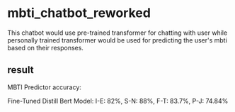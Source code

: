 # mbti_chatbot_reworked

This chatbot would use pre-trained transformer for chatting with user while personally trained transformer would be used for predicting the user's mbti based on their responses.

## result

MBTI Predictor accuracy: 

Fine-Tuned Distill Bert Model: I-E: 82%, S-N: 88%, F-T: 83.7%, P-J: 74.84%
